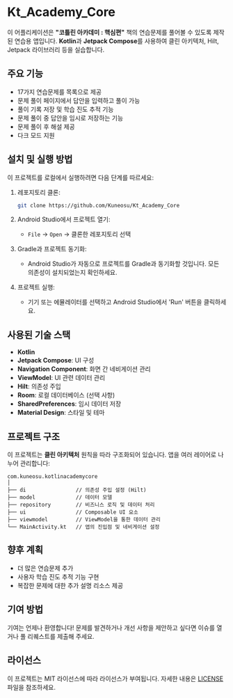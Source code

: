# Kt_Academy_Core

이 어플리케이션은 **"코틀린 아카데미 : 핵심편"** 책의 연습문제를 풀어볼 수 있도록 제작된 연습용 앱입니다. **Kotlin**과 **Jetpack Compose**를
사용하여 클린 아키텍처, Hilt, Jetpack 라이브러리 등을 실습합니다.

## 주요 기능

- 17가지 연습문제를 목록으로 제공
- 문제 풀이 페이지에서 답안을 입력하고 풀이 가능
- 풀이 기록 저장 및 학습 진도 추적 기능
- 문제 풀이 중 답안을 임시로 저장하는 기능
- 문제 풀이 후 해설 제공
- 다크 모드 지원

## 설치 및 실행 방법

이 프로젝트를 로컬에서 실행하려면 다음 단계를 따르세요:

1. 레포지토리 클론:
   ```bash
   git clone https://github.com/Kuneosu/Kt_Academy_Core
   ```

2. Android Studio에서 프로젝트 열기:
    - `File` -> `Open` -> 클론한 레포지토리 선택

3. Gradle과 프로젝트 동기화:
    - Android Studio가 자동으로 프로젝트를 Gradle과 동기화할 것입니다. 모든 의존성이 설치되었는지 확인하세요.

4. 프로젝트 실행:
    - 기기 또는 에뮬레이터를 선택하고 Android Studio에서 'Run' 버튼을 클릭하세요.

## 사용된 기술 스택

- **Kotlin**
- **Jetpack Compose**: UI 구성
- **Navigation Component**: 화면 간 네비게이션 관리
- **ViewModel**: UI 관련 데이터 관리
- **Hilt**: 의존성 주입
- **Room**: 로컬 데이터베이스 (선택 사항)
- **SharedPreferences**: 임시 데이터 저장
- **Material Design**: 스타일 및 테마

## 프로젝트 구조

이 프로젝트는 **클린 아키텍처** 원칙을 따라 구조화되어 있습니다. 앱을 여러 레이어로 나누어 관리합니다:

```
com.kuneosu.kotlinacademycore
│
├── di                // 의존성 주입 설정 (Hilt)
├── model             // 데이터 모델
├── repository        // 비즈니스 로직 및 데이터 처리
├── ui                // Composable UI 요소
├── viewmodel         // ViewModel을 통한 데이터 관리
└── MainActivity.kt   // 앱의 진입점 및 네비게이션 설정
```

## 향후 계획

- 더 많은 연습문제 추가
- 사용자 학습 진도 추적 기능 구현
- 복잡한 문제에 대한 추가 설명 리소스 제공

## 기여 방법

기여는 언제나 환영합니다! 문제를 발견하거나 개선 사항을 제안하고 싶다면 이슈를 열거나 풀 리퀘스트를 제출해 주세요.

## 라이선스

이 프로젝트는 MIT 라이선스에 따라 라이선스가 부여됩니다. 자세한 내용은 [LICENSE](LICENSE) 파일을 참조하세요.
